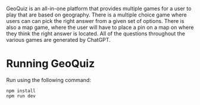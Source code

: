 GeoQuiz is an all-in-one platform that provides multiple games for a user to play that are based on geography. There is a multiple choice game where users can can pick the right answer from a given set of options. There is also a map game, where the user will have to place a pin on a map on where they think the right answer is located. All of the questions throughout the various games are generated by ChatGPT.


# Running GeoQuiz

Run using the following command:
```
npm install
npm run dev
```
